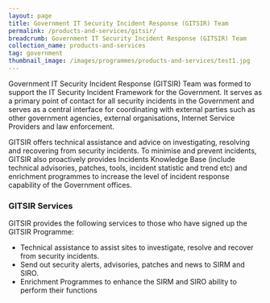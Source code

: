 ```yaml
---
layout: page
title: Government IT Security Incident Response (GITSIR) Team 
permalink: /products-and-services/gitsir/
breadcrumb: Government IT Security Incident Response (GITSIR) Team 
collection_name: products-and-services
tag: government
thumbnail_image: /images/programmes/products-and-services/test1.jpg
---
```


Government IT Security Incident Response (GITSIR) Team was formed to support the IT Security Incident Framework for the Government. It serves as a primary point of contact for all security incidents in the Government and serves as a central interface for coordinating with external parties such as other government agencies, external organisations, Internet Service Providers and law enforcement.

GITSIR offers technical assistance and advice on investigating, resolving and recovering from security incidents. To minimise and prevent incidents, GITSIR also proactively provides Incidents Knowledge Base (include technical advisories, patches, tools, incident statistic and trend etc) and enrichment programmes to increase the level of incident response capability of the Government offices.

### **GITSIR Services**

GITSIR provides the following services to those who have signed up the GITSIR Programme:

* Technical assistance to assist sites to investigate, resolve and recover from security incidents. 
* Send out security alerts, advisories, patches and news to SIRM and SIRO. 
* Enrichment Programmes to enhance the SIRM and SIRO ability to perform their functions
